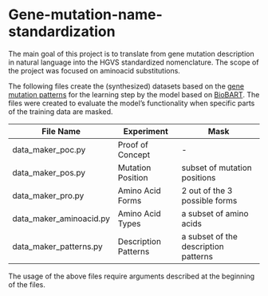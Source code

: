 # Gene-mutation-name-standardization
The main goal of this project is to translate from gene mutation description in natural language into the HGVS standardized nomenclature. The scope of the project was focused on aminoacid substitutions. 

The following files create the (synthesized) datasets based on the [gene mutation patterns](https://github.com/Erechtheus/GenerateMutationData/blob/main/data/mutationfinder.txt) for the learning step by the model based on [BioBART](https://github.com/GanjinZero/BioBART). The files were created to evaluate the model’s functionality when specific parts of the training data are masked.

| File Name | Experiment | Mask |
| --------- | ---------- | ----------- |
| data_maker_poc.py | Proof of Concept | - |
| data_maker_pos.py | Mutation Position | subset of mutation positions | 
| data_maker_pro.py | Amino Acid Forms | 2 out of the 3 possible forms |
| data_maker_aminoacid.py | Amino Acid Types | a subset of amino acids |
| data_maker_patterns.py | Description Patterns | a subset of the description patterns |

The usage of the above files require arguments described at the beginning of the files.
